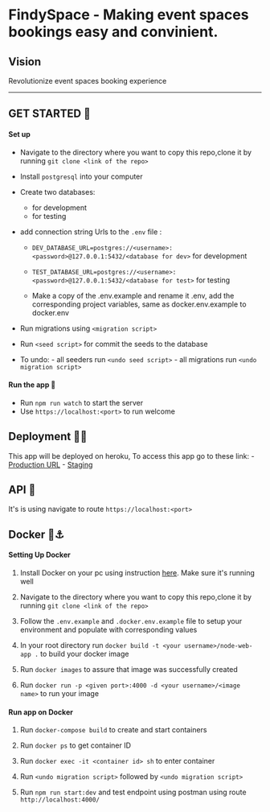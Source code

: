 # FindySpace - Making event spaces bookings easy and convinient.

## Vision
Revolutionize event spaces booking experience

---

## GET STARTED 🛫

#### Set up

- Navigate to the directory where you want to copy this repo,clone it by running `git clone <link of the repo>`

- Install `postgresql` into your computer

- Create two databases:
    -  for development
    -  for testing

- add connection string Urls to the `.env` file :
    - `DEV_DATABASE_URL=postgres://<username>:<password>@127.0.0.1:5432/<database for dev>` for development
    - `TEST_DATABASE_URL=postgres://<username>:<password>@127.0.0.1:5432/<database for test>` for testing

    - Make a copy of the .env.example and rename it .env, add the corresponding project variables, same as docker.env.example to docker.env

- Run migrations using `<migration script>`

- Run `<seed script>` for commit the seeds to the database

- To undo:
       - all seeders run `<undo seed script>`
       - all migrations run `<undo migration script>`

#### Run the app 🌋

- Run `npm run watch` to start the server
- Use `https://localhost:<port>` to run welcome

       
## Deployment 🚀🚀

This app will be deployed on heroku, To access this app go to these link:
    - [Production URL](https://https://kencinema.herokuapp.com/.herokuapp.com/)
    - [Staging](https://https://kencinema.herokuapp.com/.herokuapp.com/)

## API 🚦

It's is using navigate to route `https://localhost:<port>`

## Docker 🐳⚓️

#### Setting Up Docker

1. Install Docker on your pc using instruction [here](https://docs.docker.com/install/). Make sure it's running well

2. Navigate to the directory where you want to copy this repo,clone it by running `git clone <link of the repo>`

3. Follow the `.env.example` and `.docker.env.example` file to setup your environment and populate with corresponding values

4. In your root directory run `docker build -t <your username>/node-web-app .` to build your docker image

5. Run `docker images` to assure that image was successfully created

6. Run `docker run -p <given port>:4000 -d <your username>/<image name>` to run your image

#### Run app on Docker

1. Run `docker-compose build` to create and start containers

2. Run `docker ps` to get container ID

3. Run `docker exec -it <container id> sh` to enter container

4. Run `<undo migration script>` followed by `<undo migration script>`

5. Run `npm run start:dev` and test endpoint using postman using route `http://localhost:4000/`


